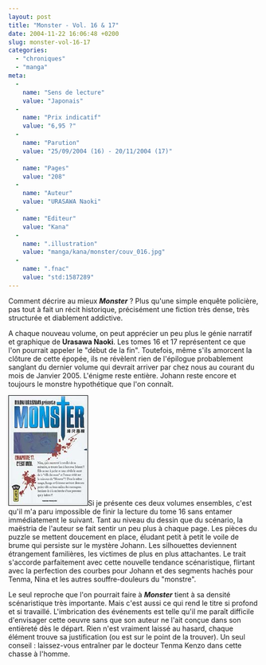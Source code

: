 ```yaml
---
layout: post
title: "Monster - Vol. 16 & 17"
date: 2004-11-22 16:06:48 +0200
slug: monster-vol-16-17
categories:
  - "chroniques"
  - "manga"
meta:
  -
    name: "Sens de lecture"
    value: "Japonais"
  -
    name: "Prix indicatif"
    value: "6,95 ?"
  -
    name: "Parution"
    value: "25/09/2004 (16) - 20/11/2004 (17)"
  -
    name: "Pages"
    value: "208"
  -
    name: "Auteur"
    value: "URASAWA Naoki"
  -
    name: "Editeur"
    value: "Kana"
  -
    name: ".illustration"
    value: "manga/kana/monster/couv_016.jpg"
  -
    name: ".fnac"
    value: "std:1587289"
---
```


Comment décrire au mieux **_Monster_** ? Plus qu'une simple enquête policière, pas tout à fait un récit historique, précisément une fiction très dense, très structurée et diablement addictive.

A chaque nouveau volume, on peut apprécier un peu plus le génie narratif et graphique de **Urasawa Naoki**. Les tomes 16 et 17 représentent ce que l'on pourrait appeler le "début de la fin". Toutefois, même s'ils amorcent la clôture de cette épopée, ils ne révèlent rien de l'épilogue probablement sanglant du dernier volume qui devrait arriver par chez nous au courant du mois de Janvier 2005. L'énigme reste entière. Johann reste encore et toujours le monstre hypothétique que l'on connaît.

![Monster - Vol. 17](/database/manga/kana/monster/couv_017.jpg)Si je présente ces deux volumes ensembles, c'est qu'il m'a paru impossible de finir la lecture du tome 16 sans entamer immédiatement le suivant. Tant au niveau du dessin que du scénario, la maëstria de l'auteur se fait sentir un peu plus à chaque page. Les pièces du puzzle se mettent doucement en place, éludant petit à petit le voile de brume qui persiste sur le mystère Johann. Les silhouettes deviennent étrangement familières, les victimes de plus en plus attachantes. Le trait s'accorde parfaitement avec cette nouvelle tendance scénaristique, flirtant avec la perfection des courbes pour Johann et des segments hachés pour Tenma, Nina et les autres souffre-douleurs du "monstre".

Le seul reproche que l'on pourrait faire à **_Monster_** tient à sa densité scénaristique très importante. Mais c'est aussi ce qui rend le titre si profond et si travaillé. L'imbrication des événements est telle qu'il me paraît difficile d'envisager cette oeuvre sans que son auteur ne l'ait conçue dans son entièreté dès le départ. Rien n'est vraiment laissé au hasard, chaque élément trouve sa justification (ou est sur le point de la trouver). Un seul conseil : laissez-vous entraîner par le docteur Tenma Kenzo dans cette chasse à l'homme.